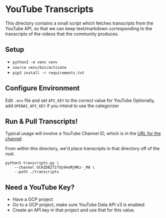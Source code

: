 # YouTube Transcripts

This directory contains a small script which fetches transcripts from the YouTube API, so that we can 
keep text/markdown corresponding to the transcripts of the videos that the community produces.

## Setup

* `python3 -m venv venv`
* `source venv/bin/activate`
* `pip3 install -r requirements.txt`

## Configure Environment

Edit `.env` file and set `API_KEY` to the correct value for YouTube
Optionally, add `OPENAI_API_KEY` if you intend to use the categorizer

## Run & Pull Transcripts!

Typical usage will involve a YouTube Channel ID, which is in the [URL for the channel](https://www.youtube.com/channel/UCHZDBZTIfdy94xMjMKz-_MA)

From within this directory, we'd place transcripts in that directory off of the root.

```
python3 transcripts.py \
    --channel UCHZDBZTIfdy94xMjMKz-_MA \
    --path ./transcripts
```

## Need a YouTube Key?

* Have a GCP project
* Go to a GCP project, make sure YouTube Data API v3 is enabled
* Create an API key in that project and use that for this value.

